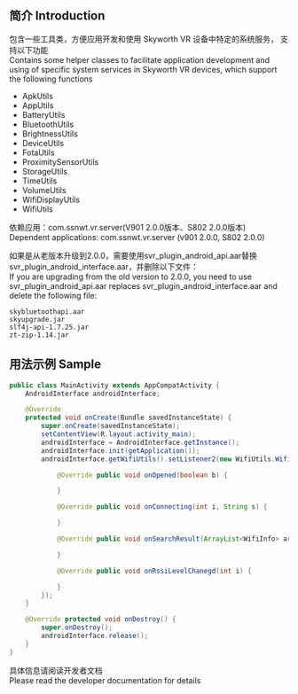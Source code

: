## 简介 Introduction
包含一些工具类，方便应用开发和使用 Skyworth VR 设备中特定的系统服务， 支持以下功能  
Contains some helper classes to facilitate application development and using of specific system services in Skyworth VR devices, which support the following functions
* ApkUtils
* AppUtils
* BatteryUtils
* BluetoothUtils
* BrightnessUtils
* DeviceUtils
* FotaUtils
* ProximitySensorUtils
* StorageUtils
* TimeUtils
* VolumeUtils
* WifiDisplayUtils
* WifiUtils

依赖应用：com.ssnwt.vr.server(V901 2.0.0版本、S802 2.0.0版本)  
Dependent applications: com.ssnwt.vr.server (v901 2.0.0, S802 2.0.0)

如果是从老版本升级到2.0.0，需要使用svr_plugin_android_api.aar替换svr_plugin_android_interface.aar，并删除以下文件：  
If you are upgrading from the old version to 2.0.0, you need to use svr_plugin_android_api.aar replaces svr_plugin_android_interface.aar and delete the following file:
```
skybluetoothapi.aar
skyupgrade.jar
slf4j-api-1.7.25.jar
zt-zip-1.14.jar
```

## 用法示例 Sample  
```java
public class MainActivity extends AppCompatActivity {
    AndroidInterface androidInterface;

    @Override
    protected void onCreate(Bundle savedInstanceState) {
        super.onCreate(savedInstanceState);
        setContentView(R.layout.activity_main);
        androidInterface = AndroidInterface.getInstance();
        androidInterface.init(getApplication());
        androidInterface.getWifiUtils().setListener2(new WifiUtils.WifiListener2() {

            @Override public void onOpened(boolean b) {

            }

            @Override public void onConnecting(int i, String s) {

            }

            @Override public void onSearchResult(ArrayList<WifiInfo> arrayList) {

            }

            @Override public void onRssiLevelChanegd(int i) {

            }
        });
    }

    @Override protected void onDestroy() {
        super.onDestroy();
        androidInterface.release();
    }
}
```

具体信息请阅读开发者文档  
Please read the developer documentation for details
